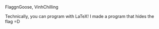 FlaggnGoose, VinhChilling

Technically, you can program with LaTeX! I made a program that hides the flag =D
